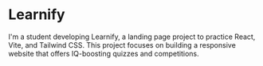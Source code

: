 # Learnify
I'm a student developing Learnify, a landing page project to practice React, Vite, and Tailwind CSS. This project focuses on building a responsive website that offers IQ-boosting quizzes and competitions.
